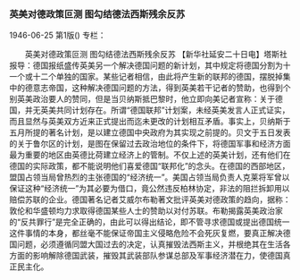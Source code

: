 ### 英美对德政策叵测  图勾结德法西斯残余反苏

1946-06-25
第1版()
专栏：

　　英美对德政策叵测
    图勾结德法西斯残余反苏
    【新华社延安二十日电】塔斯社报导：德国报纸盛传英美另一个解决德国问题的新计划，其中规定将德国分割为十一个或十二个单独的国家。某些记者相信，由此将产生新的联邦的德国，摆脱掉集中的德意志帝国，这种解决德国问题的方法，得到英美若干记者的赞助，也得到个别英美政治要人的赞同，但是当贝纳斯抵巴黎时，他立即向美记者宣称：关于德国，并无英美共同计划存在。所谓“德国联邦”计划案，未经英美发言人正式证实，而且显然与英美双方近来正式提出而迄未更改的计划相互矛盾。事实上，贝纳斯于五月所提的著名计划，是以建立德国中央政府为其实现之前提的。贝文于五日发表的关于鲁尔区的计划，是图在保留过去政治地位的条件下，将德国军事和经济方面最为重要的地区由英德比荷建立经济上的管制。不仅上述的英美计划，还有他们在德国的实际政策，都不能说明他们喜爱德国“联邦化”的念头。在德国的西部地区，盟国占领当局曾热烈的主张德国的“经济统一”。美国占领当局负责人克莱将军曾以保证这种“经济统一”为其必要为借口，竟公然违反柏林协定，非法的阻拦拆卸用以赔偿苏联的企业。德国著名记者艾威尔布勒著文批评英美对德政策的趋向，据称：敦伦和华盛顿均力求取得德国某些人士的赞助以对付苏联。布勒揭露英美政治家的“反共罪行”是完全正确的，由此可以得出结论，即不管寻求德国或提出德国统一这件事情的本身，都丝毫不能保证帝国主义侵略危险不会死灰复燃，要真正解决德国问题，必须遵循同盟大国过去的决定，认真摧毁法西斯主义，并根绝其在生活各方面的影响解除德国武装，摧毁其武装部队参谋总部及军事经济潜在力，使德国真正民主化。

